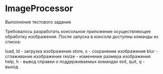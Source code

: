 ﻿# ImageProcessor
Выполнение тестового задания

Требовалось разработать консольное приложение осуществляющее обработку изображения.
После запуска в консоли доступны команды из списка:

load, ld - загрузка изображения
store, s - сохранение изображения
blur	 - сглаживание изображение
resize	 - изменение размера изображения
help, h	 - вывод справки о поддерживаемых командах
exit, quit, q - выход

